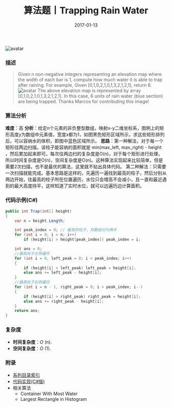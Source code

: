 ﻿---
title: 算法题丨Trapping Rain Water
tags:
  - 算法
  - 编程技巧
  - 数据结构
categories: 计算机基础
date: 2017-01-13
---
![avatar](https://mysite.bj.bcebos.com/images/articles/34574d6e-2aaf-4f7b-a418-6f30c3d8de39.jpg)

### 描述
>Given n non-negative integers representing an elevation map where the width of each bar is 1, compute how much water it is able to trap after raining.
For example, 
Given [0,1,0,2,1,0,1,3,2,1,2,1], return 6.
![avatar](https://mysite.bj.bcebos.com/images/201803/rainwatertrap.png)
The above elevation map is represented by array [0,1,0,2,1,0,1,3,2,1,2,1]. In this case, 6 units of rain water (blue section) are being trapped. Thanks Marcos for contributing this image!

<!-- more -->

### 算法分析
**难度**：高
**分析**：给定n个元素的非负整型数组，映射x-y二维坐标系，图例上的矩形高度y为数组中元素值，宽度x都为1，如图黑色矩形区域所示，求这些矩形排列后，可以容纳水的体积，即图中蓝色区域所示。
**思路**：第一种解法，对于每一个矩形往两边扫描，该柱子能容纳的面积就是 min(max_left, max_right) -
height ，然后累加起来即可。每次往两边扫的复杂度是O(n)，对于每个矩形进行处理，所以时间复杂度是O(n)，空间复杂度是O(n)。这种算法实现起来比较简单，但是需要2次扫描，也不是最优的算法，这里就不贴出具体代码。
第二种解法：只需要一次扫描就能完成。基本思路是这样的，先遍历一遍找到最高的柱子，然后分别从两边开始，往最高的柱子所在位置遍历，水位只会增高不会减小，且一直和最近遇到的最大高度持平，这样知道了实时水位，就可以边遍历边计算面积。

### 代码示例(C#)
```csharp
public int Trap(int[] height)
{
    var n = height.Length;

    int peak_index = 0; // 最高的柱子，将数组分为两半
    for (int i = 0; i < n; i++)
        if (height[i] > height[peak_index]) peak_index = i;

    int ans = 0;
    //最高柱子左侧遍历
    for (int i = 0, left_peak = 0; i < peak_index; i++)
    {
        if (height[i] > left_peak) left_peak = height[i];
        else ans += left_peak - height[i];
    }
    //最高柱子右侧遍历
    for (int i = n - 1, right_peak = 0; i > peak_index; i--)
    {
        if (height[i] > right_peak) right_peak = height[i];
        else ans += right_peak - height[i];
    }
    return ans;
}
```

### 复杂度
- **时间复杂度**：*O* (n). 
- **空间复杂度**：*O* (1).

### 附录
- [系列目录索引](/posts/algorithm/index/)
- [代码实现(C#版)](https://github.com/lizzie2008/LeetCode.git)
- 相关算法 
    - Container With Most Water
    - Largest Rectangle in Histogram
